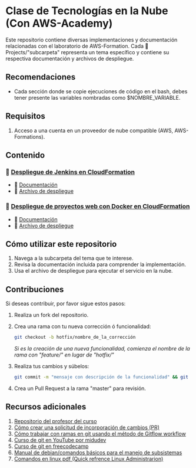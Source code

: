 # Clase de Tecnologías en la Nube (Con AWS-Academy)

Este repositorio contiene diversas implementaciones y documentación relacionadas con el laboratorio de AWS-Formation.
Cada 📂Projects/"subcarpeta" representa un tema específico y contiene su respectiva documentación y archivos de despliegue.

## Recomendaciones

- Cada sección donde se copie ejecuciones de código en el bash, debes tener presente las variables nombradas como $NOMBRE_VARIABLE.

## Requisitos

1. Acceso a una cuenta en un proveedor de nube compatible (AWS, AWS-Formations).

## Contenido

### 📂 [Despliegue de Jenkins en CloudFormation](./Jenkins_CloudFormations)

- 📄 [Documentación](./Projects/Jenkins_CloudFormations/doc.md)
- 🚀 [Archivo de despliegue](./Projects/Jenkins_CloudFormations/deployment.yaml)

### 📂 [Despliegue de proyectos web con Docker en CloudFormation](./PERT-solver_CloudFormations)

- 📄 [Documentación](./Projects/PERT-solver_CloudFormations/doc.md)
- 🚀 [Archivo de despliegue](./Projects/PERT-solver_CloudFormations/deployment.yaml)

## Cómo utilizar este repositorio

1. Navega a la subcarpeta del tema que te interese.
2. Revisa la documentación incluida para comprender la implementación.
3. Usa el archivo de despliegue para ejecutar el servicio en la nube.

## Contribuciones

Si deseas contribuir, por favor sigue estos pasos:

1. Realiza un fork del repositorio.
2. Crea una rama con tu nueva corrección ó funcionalidad:

   ```bash
   git checkout -b hotfix/nombre_de_la_corrección
   ```

   *Si es la creación de una nueva funcionalidad, comienza el nombre de la rama con "feature/" en lugar de "hotfix/"*

3. Realiza tus cambios y súbelos:

   ```bash
   git commit -m "mensaje con descripción de la funcionalidad" && git push origin feature/nombre_de_la_funcionalidad
   ```

4. Crea un Pull Request a la rama "master" para revisión.

## Recursos adicionales

1. [Repositorio del profesor del curso](https://github.com/cesarpalacios)
2. [Cómo crear una solicitud de incorporación de cambios (PR)](https://docs.github.com/es/pull-requests/collaborating-with-pull-requests/proposing-changes-to-your-work-with-pull-requests/creating-a-pull-request)
3. [Cómo trabajar con ramas en git usando el método de Gitflow workflow](https://www.atlassian.com/git/tutorials/comparing-workflows/gitflow-workflow)
4. [Curso de git en YouTube por midudev](https://www.youtube.com/watch?v=niPExbK8lSw&t=358s&ab_channel=midulive)
5. [Curso de git en freecodecamp](https://www.freecodecamp.org/espanol/news/aprende-git-y-github-curso-desde-cero/)
6. [Manual de debian/comandos básicos para el manejo de subsistemas](https://www.debian.org/doc/manuals/debian-reference/debian-reference.es.pdf)
7. [Comandos en linux pdf (Quick refrence Linux Administrarion)](./References/Linux%20Administration.pdf)

